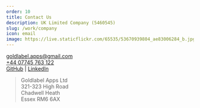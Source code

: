 ```yaml
---
order: 10
title: Contact Us
description: UK Limited Company (5460545)
slug: /work/company
icon: email
image: https://live.staticflickr.com/65535/53670939804_ae83006284_b.jpg
---
```


[goldlabel.apps@gmail.com](mailto:goldlabel.apps@gmail.com)  
[+44 07745 763 122 ](https://wa.me/447745763122)  
[GitHub](https://github.com/javascript-pro) | [LinkedIn](https://www.linkedin.com/in/chris-dorward)

> Goldlabel Apps Ltd  
> 321-323 High Road  
> Chadwell Heath  
> Essex RM6 6AX
